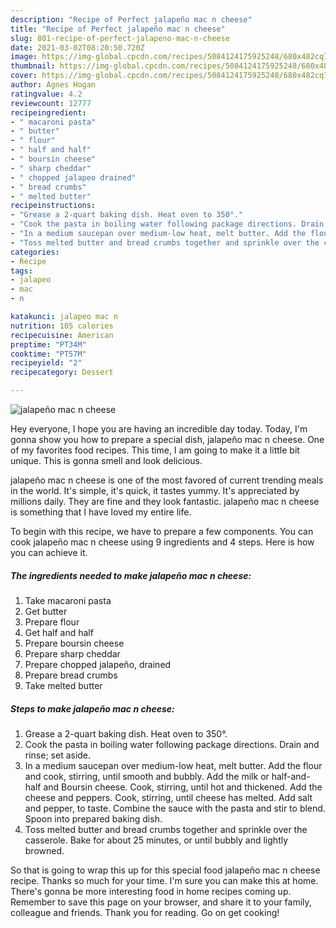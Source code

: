 ```yaml
---
description: "Recipe of Perfect jalapeño mac n cheese"
title: "Recipe of Perfect jalapeño mac n cheese"
slug: 801-recipe-of-perfect-jalapeno-mac-n-cheese
date: 2021-03-02T08:20:50.720Z
image: https://img-global.cpcdn.com/recipes/5084124175925248/680x482cq70/jalapeno-mac-n-cheese-recipe-main-photo.jpg
thumbnail: https://img-global.cpcdn.com/recipes/5084124175925248/680x482cq70/jalapeno-mac-n-cheese-recipe-main-photo.jpg
cover: https://img-global.cpcdn.com/recipes/5084124175925248/680x482cq70/jalapeno-mac-n-cheese-recipe-main-photo.jpg
author: Agnes Hogan
ratingvalue: 4.2
reviewcount: 12777
recipeingredient:
- " macaroni pasta"
- " butter"
- " flour"
- " half and half"
- " boursin cheese"
- " sharp cheddar"
- " chopped jalapeo drained"
- " bread crumbs"
- " melted butter"
recipeinstructions:
- "Grease a 2-quart baking dish. Heat oven to 350°."
- "Cook the pasta in boiling water following package directions. Drain and rinse; set aside."
- "In a medium saucepan over medium-low heat, melt butter. Add the flour and cook, stirring, until smooth and bubbly. Add the milk or half-and-half and Boursin cheese. Cook, stirring, until hot and thickened. Add the cheese and peppers. Cook, stirring, until cheese has melted. Add salt and pepper, to taste. Combine the sauce with the pasta and stir to blend. Spoon into prepared baking dish."
- "Toss melted butter and bread crumbs together and sprinkle over the casserole. Bake for about 25 minutes, or until bubbly and lightly browned."
categories:
- Recipe
tags:
- jalapeo
- mac
- n

katakunci: jalapeo mac n 
nutrition: 105 calories
recipecuisine: American
preptime: "PT34M"
cooktime: "PT57M"
recipeyield: "2"
recipecategory: Dessert

---
```



![jalapeño mac n cheese](https://img-global.cpcdn.com/recipes/5084124175925248/680x482cq70/jalapeno-mac-n-cheese-recipe-main-photo.jpg)

Hey everyone, I hope you are having an incredible day today. Today, I'm gonna show you how to prepare a special dish, jalapeño mac n cheese. One of my favorites food recipes. This time, I am going to make it a little bit unique. This is gonna smell and look delicious.

jalapeño mac n cheese is one of the most favored of current trending meals in the world. It's simple, it's quick, it tastes yummy. It's appreciated by millions daily. They are fine and they look fantastic. jalapeño mac n cheese is something that I have loved my entire life.




To begin with this recipe, we have to prepare a few components. You can cook jalapeño mac n cheese using 9 ingredients and 4 steps. Here is how you can achieve it.

<!--inarticleads1-->

##### The ingredients needed to make jalapeño mac n cheese:

1. Take  macaroni pasta
1. Get  butter
1. Prepare  flour
1. Get  half and half
1. Prepare  boursin cheese
1. Prepare  sharp cheddar
1. Prepare  chopped jalapeño, drained
1. Prepare  bread crumbs
1. Take  melted butter




<!--inarticleads2-->

##### Steps to make jalapeño mac n cheese:

1. Grease a 2-quart baking dish. Heat oven to 350°.
1. Cook the pasta in boiling water following package directions. Drain and rinse; set aside.
1. In a medium saucepan over medium-low heat, melt butter. Add the flour and cook, stirring, until smooth and bubbly. Add the milk or half-and-half and Boursin cheese. Cook, stirring, until hot and thickened. Add the cheese and peppers. Cook, stirring, until cheese has melted. Add salt and pepper, to taste. Combine the sauce with the pasta and stir to blend. Spoon into prepared baking dish.
1. Toss melted butter and bread crumbs together and sprinkle over the casserole. Bake for about 25 minutes, or until bubbly and lightly browned.




So that is going to wrap this up for this special food jalapeño mac n cheese recipe. Thanks so much for your time. I'm sure you can make this at home. There's gonna be more interesting food in home recipes coming up. Remember to save this page on your browser, and share it to your family, colleague and friends. Thank you for reading. Go on get cooking!
